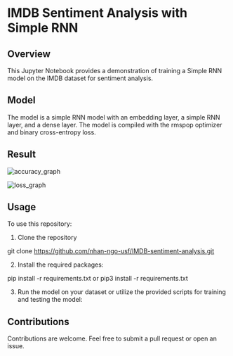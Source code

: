 # IMDB Sentiment Analysis with Simple RNN

## Overview

This Jupyter Notebook provides a demonstration of training a Simple RNN model on the IMDB dataset for sentiment analysis.

## Model

The model is a simple RNN model with an embedding layer, a simple RNN layer, and a dense layer. The model is compiled with the rmspop optimizer and binary cross-entropy loss.

## Result
![accuracy_graph](https://github.com/nhan-ngo-usf/IMDB-sentiment-analysis/assets/65501976/50bf5121-cda1-43ac-8522-8357c88cda4c)

![loss_graph](https://github.com/nhan-ngo-usf/IMDB-sentiment-analysis/assets/65501976/559817c8-1ece-4e0a-8c47-1c59f2c8e9e3)


## Usage

To use this repository:

1. Clone the repository

git clone https://github.com/nhan-ngo-usf/IMDB-sentiment-analysis.git

2. Install the required packages:

pip install -r requirements.txt or pip3 install -r requirements.txt

3. Run the model on your dataset or utilize the provided scripts for training and testing the model:

## Contributions

Contributions are welcome. Feel free to submit a pull request or open an issue.
